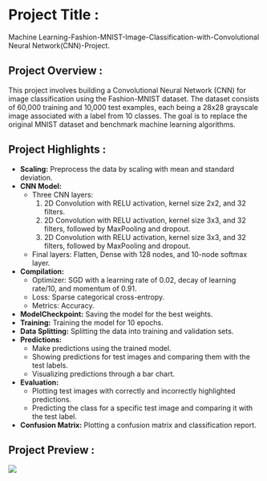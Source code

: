# Project Title :
Machine Learning-Fashion-MNIST-Image-Classification-with-Convolutional Neural Network(CNN)-Project.

## Project Overview :
This project involves building a Convolutional Neural Network (CNN) for image classification using the Fashion-MNIST dataset.
The dataset consists of 60,000 training and 10,000 test examples, each being a 28x28 grayscale image associated with a label from 10 classes. 
The goal is to replace the original MNIST dataset and benchmark machine learning algorithms.

## Project Highlights :
  - **Scaling:** Preprocess the data by scaling with mean and standard deviation.
- **CNN Model:**
  - Three CNN layers:
    1. 2D Convolution with RELU activation, kernel size 2x2, and 32 filters.
    2. 2D Convolution with RELU activation, kernel size 3x3, and 32 filters, followed by MaxPooling and dropout.
    3. 2D Convolution with RELU activation, kernel size 3x3, and 32 filters, followed by MaxPooling and dropout.
  - Final layers: Flatten, Dense with 128 nodes, and 10-node softmax layer.
- **Compilation:**
  - Optimizer: SGD with a learning rate of 0.02, decay of learning rate/10, and momentum of 0.91.
  - Loss: Sparse categorical cross-entropy.
  - Metrics: Accuracy.
- **ModelCheckpoint:**  Saving the model for the best weights.
- **Training:** Training the model for 10 epochs.
- **Data Splitting:** Splitting the data into training and validation sets.
- **Predictions:**
  - Make predictions using the trained model.
  - Showing predictions for test images and comparing them with the test labels.
  - Visualizing predictions through a bar chart.
- **Evaluation:**
  - Plotting test images with correctly and incorrectly highlighted predictions.
  - Predicting the class for a specific test image and comparing it with the test label.
- **Confusion Matrix:** Plotting a confusion matrix and classification report.
  
## Project Preview :
<img src="Images/Do not reject H0.png">
